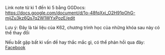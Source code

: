 Link note từ kì 1 đến kì 5 bằng GGDocs:  
https://docs.google.com/document/d/1o-48fqXxj_O2H91pOhG-mijZu3kz6Qs7q2W1WYxPozE/edit

Lưu ý: Đây là tài liệu của K62, chương trình học của những khóa sau này có thể thay đổi

Nếu bắt gặp bất kì vấn đề hay thắc mắc gì, có thể phản hồi qua đây: [Facebook](https://www.facebook.com/profile.php?id=61559188863257)
